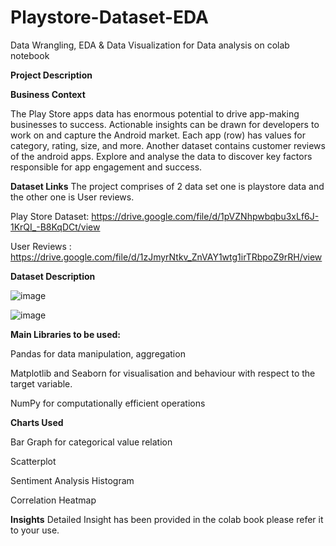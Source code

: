 # Playstore-Dataset-EDA
Data Wrangling, EDA &amp; Data Visualization for Data analysis on colab notebook

**Project Description**

**Business Context**

The Play Store apps data has enormous potential to drive app-making businesses to success. Actionable insights can be drawn for developers to work on and capture the Android market. Each app (row) has values for category, rating, size, and more. Another dataset contains customer reviews of the android apps. Explore and analyse the data to discover key factors responsible for app engagement and success.


**Dataset Links**
The project comprises of 2 data set one is playstore data and the other one is User reviews.

Play Store Dataset: https://drive.google.com/file/d/1pVZNhpwbqbu3xLf6J-1KrQI_-B8KqDCt/view

User Reviews : https://drive.google.com/file/d/1zJmyrNtkv_ZnVAY1wtg1irTRbpoZ9rRH/view

**Dataset Description**



![image](https://github.com/user-attachments/assets/8d0f0b81-c4c9-4c54-a5ce-614ee556457f)


![image](https://github.com/user-attachments/assets/feb6884e-3fd3-4b3e-9eda-60d6aab5011a)

**Main Libraries to be used:**

Pandas for data manipulation, aggregation

Matplotlib and Seaborn for visualisation and behaviour with respect to the target variable.

NumPy for computationally efficient operations


**Charts Used**

Bar Graph for categorical value relation

Scatterplot

Sentiment Analysis Histogram

Correlation Heatmap

**Insights**
Detailed Insight has been provided in the colab book please refer it to your use.

